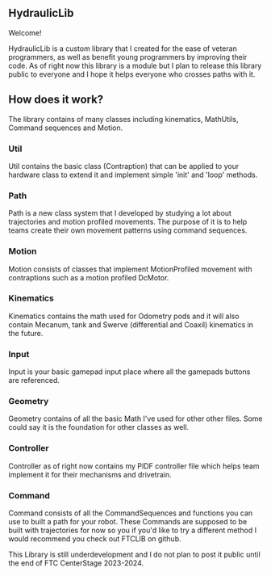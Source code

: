 ## HydraulicLib

Welcome!

HydraulicLib is a custom library that I created for the ease of veteran programmers, as well as 
benefit young programmers by improving their code. As of right now this library is a module but
I plan to release this library public to everyone and I hope it helps everyone who crosses paths 
with it. 

## How does it work? 

The library contains of many classes including kinematics, MathUtils, Command sequences and Motion.

### Util 
Util contains the basic class (Contraption) that can be applied to your hardware class to 
extend it and implement simple 'init' and 'loop' methods. 

### Path
Path is a new class system that I developed by studying a lot about trajectories and motion
profiled movements. The purpose of it is to help teams create their own movement patterns 
using command sequences.

### Motion
Motion consists of classes that implement MotionProfiled movement with contraptions such as a 
motion profiled DcMotor.

### Kinematics 
Kinematics contains the math used for Odometry pods and it will also contain Mecanum, tank 
and Swerve (differential and Coaxil) kinematics in the future. 

### Input
Input is your basic gamepad input place where all the gamepads buttons are referenced. 

### Geometry
Geometry contains of all the basic Math I've used for other other files. Some could say it is 
the foundation for other classes as well. 

### Controller
Controller as of right now contains my PIDF controller file which helps team implement it for 
their mechanisms and drivetrain.

### Command
Command consists of all the CommandSequences and functions you can use to built a path for your
robot. These Commands are supposed to be built with trajectories for now so you if you'd like 
to try a different method I would recommend you check out FTCLIB on github. 

This Library is still underdevelopment and I do not plan to post it public until the end of 
FTC CenterStage 2023-2024.